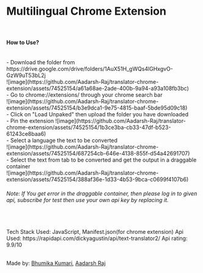 # Multilingual Chrome Extension
<br>

#### How to Use?
<br>
- Download the folder from https://drive.google.com/drive/folders/1AuX51H_gWQs4lGHxgvO-GzW9uT53bL2j
 <br>
![image](https://github.com/Aadarsh-Raj/translator-chrome-extension/assets/74525154/a61a68ae-2ade-400b-9a94-a93a108fb3bc)

 <br>
- Go to chrome://extensions/ through your chrome search bar
<br>
![image](https://github.com/Aadarsh-Raj/translator-chrome-extension/assets/74525154/b3e9dca1-9e75-4815-baaf-5bde95d09c18)

<br>
- Click on "Load Unpaked" then upload the folder you have downloaded
<br>
- Pin the extension 
![image](https://github.com/Aadarsh-Raj/translator-chrome-extension/assets/74525154/1b3ce3ba-cb33-47df-b523-61243ce8baa6)

<br>
- Select a language the text to be converted
<br>
![image](https://github.com/Aadarsh-Raj/translator-chrome-extension/assets/74525154/687254cb-646e-4138-855f-d54a42691707)

<br>
- Select the text from tab to be converted and get the output in a draggable container
<br>
![image](https://github.com/Aadarsh-Raj/translator-chrome-extension/assets/74525154/388af36e-1d33-4b53-9bca-c0699f4107b6)

<br>

###### Note: If You get error in the draggable container, then please log in to given api, subscribe for test then use your own api key by replacing it.
<br>
<br>
Tech Stack Used: JavaScript, Manifest.json(for chrome extension)
Api Used: https://rapidapi.com/dickyagustin/api/text-translator2/
Api rating: 9.9/10
<br>
<br>

Made by: [Bhumika Kumari](https://www.linkedin.com/in/bhumika-kumari-499899235/), [Aadarsh Raj](https://www.linkedin.com/in/aadarsh-raj-80b862216/)


